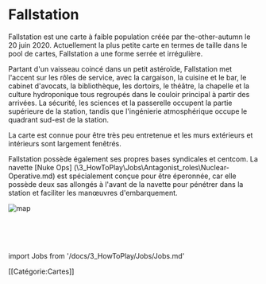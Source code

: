 # Fallstation

Fallstation est une carte à faible population créée par the-other-autumn le 20 juin 2020. Actuellement la plus petite carte en termes de taille dans le pool de cartes, Fallstation a une forme serrée et irrégulière.

Partant d'un vaisseau coincé dans un petit astéroïde, Fallstation met l'accent sur les rôles de service, avec la cargaison, la cuisine et le bar, le cabinet d'avocats, la bibliothèque, les dortoirs, le théâtre, la chapelle et la culture hydroponique tous regroupés dans le couloir principal à partir des arrivées. La sécurité, les sciences et la passerelle occupent la partie supérieure de la station, tandis que l'ingénierie atmosphérique occupe le quadrant sud-est de la station.

La carte est connue pour être très peu entretenue et les murs extérieurs et intérieurs sont largement fenêtrés.

Fallstation possède également ses propres bases syndicales et centcom. La navette [Nuke Ops] (\3_HowToPlay\Jobs\Antagonist_roles\Nuclear-Operative.md) est spécialement conçue pour être éperonnée, car elle possède deux sas allongés à l'avant de la navette pour pénétrer dans la station et faciliter les manœuvres d'embarquement.





![map](/img/Stations/FallStation.png)


  <br/>
<br/>
<br/>

import Jobs from '/docs/3_HowToPlay/Jobs/Jobs.md'

<Jobs />

[[Catégorie:Cartes]]
